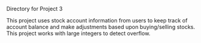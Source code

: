 Directory for Project 3

This project uses stock account information from users to keep track of account balance and make adjustments based upon buying/selling
stocks. This project works with large integers to detect overflow.
